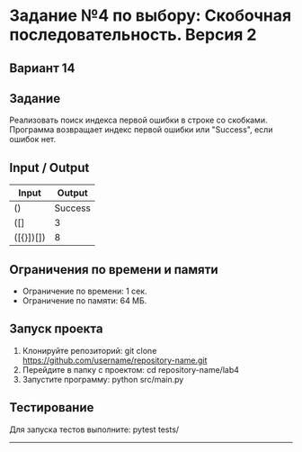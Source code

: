 # Задание №4 по выбору: Скобочная последовательность. Версия 2
## Вариант 14

## Задание
Реализовать поиск индекса первой ошибки в строке со скобками. Программа возвращает индекс первой ошибки или "Success", если ошибок нет.

## Input / Output

| Input        | Output   |
|--------------|----------|
| ()           | Success  |
| ([]          | 3        |
| ([{}])[])    | 8        |

## Ограничения по времени и памяти

- Ограничение по времени: 1 сек.
- Ограничение по памяти: 64 МБ.

## Запуск проекта

1. Клонируйте репозиторий:
git clone https://github.com/username/repository-name.git
2. Перейдите в папку с проектом:
cd repository-name/lab4
3. Запустите программу:
python src/main.py

## Тестирование
Для запуска тестов выполните:
pytest tests/

---
